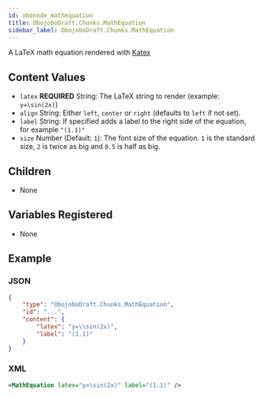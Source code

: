 ```yaml
---
id: obonode_mathequation
title: ObojoboDraft.Chunks.MathEquation
sidebar_label: ObojoboDraft.Chunks.MathEquation
---
```


A LaTeX math equation rendered with [Katex](https://github.com/Khan/KaTeX)

## Content Values

* `latex` **REQUIRED** String: The LaTeX string to render (example: `y=\sin(2x)`)
* `align` String: Either `left`, `center` or `right` (defaults to `left` if not set).
* `label` String: If specified adds a label to the right side of the equation, for example `"(1.1)"`
* `size` Number (Default: `1`): The font size of the equation. `1` is the standard size, `2` is twice as big and `0.5` is half as big.

## Children

* None

## Variables Registered

* None

## Example

### JSON

```json
{
	"type": "ObojoboDraft.Chunks.MathEquation",
	"id": "...",
	"content": {
		"latex": "y=\\sin(2x)",
		"label": "(1.1)"
	}
}
```

### XML

```xml
<MathEquation latex="y=\sin(2x)" label="(1.1)" />
```

